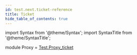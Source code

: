 ```yaml
---
id: test.next.ticket-reference
title: Ticket
hide_table_of_contents: true
---
```

import Syntax from '@theme/Syntax';
import SyntaxTitle from '@theme/SyntaxTitle';



module Proxy = [Test.Proxy_ticket](Test.Proxy_ticket.md)
